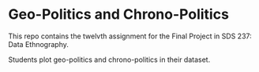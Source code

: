# Geo-Politics and Chrono-Politics

This repo contains the twelvth assignment for the Final Project in SDS 237: Data Ethnography.

Students plot geo-politics and chrono-politics in their dataset. 